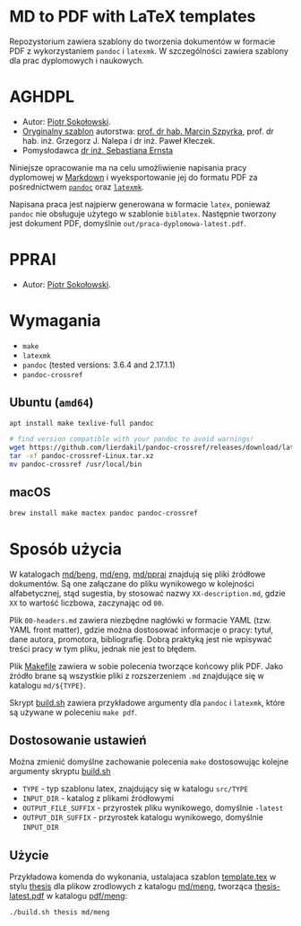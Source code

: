 # MD to PDF with LaTeX templates

Repozystorium zawiera szablony do tworzenia dokumentów w formacie PDF z wykorzystaniem `pandoc` i `latexmk`. W szczególności zawiera szablony dla prac dyplomowych i naukowych.

# AGHDPL

- Autor: [Piotr Sokołowski](https://github.com/sokoloowski).
- [Oryginalny szablon](http://home.agh.edu.pl/~mszpyrka/doku.php?id=lectures:latex:aghdpl) autorstwa: [prof. dr hab. Marcin Szpyrka](mailto:mszpyrka@agh.edu.pl), prof. dr hab. inż. Grzegorz J. Nalepa i dr inż. Paweł Kłeczek.
- Pomysłodawca [dr inż. Sebastiana Ernsta](mailto:ernst@agh.edu.pl)

Niniejsze opracowanie ma na celu umożliwienie napisania pracy dyplomowej w [Markdown](https://daringfireball.net/projects/markdown/) i wyeksportowanie jej do formatu PDF za pośrednictwem [`pandoc`](https://pandoc.org) oraz [`latexmk`](https://mg.readthedocs.io/latexmk.html).

Napisana praca jest najpierw generowana w formacie `latex`, ponieważ `pandoc` nie obsługuje użytego w szablonie `biblatex`. Następnie tworzony jest dokument PDF, domyślnie `out/praca-dyplomowa-latest.pdf`.

# PPRAI

- Autor: [Piotr Sokołowski](https://github.com/sokoloowski).

# Wymagania

- `make`
- `latexmk`
- `pandoc` (tested versions: 3.6.4 and 2.17.1.1)
- `pandoc-crossref`

## Ubuntu (`amd64`)

```bash
apt install make texlive-full pandoc

# find version compatible with your pandoc to avoid warnings!
wget https://github.com/lierdakil/pandoc-crossref/releases/download/latest/pandoc-crossref-Linux.tar.xz
tar -xf pandoc-crossref-Linux.tar.xz
mv pandoc-crossref /usr/local/bin
```

## macOS

```zsh
brew install make mactex pandoc pandoc-crossref
```

# Sposób użycia

W katalogach [md/beng](md/beng), [md/eng](md/meng), [md/pprai](md/pprai) znajdują się pliki źródłowe dokumentów. Są one załączane do pliku wynikowego w kolejności alfabetycznej, stąd sugestia, by stosować nazwy `XX-description.md`, gdzie `XX` to wartość liczbowa, zaczynając od `00`.

Plik `00-headers.md` zawiera niezbędne nagłówki w formacie YAML (tzw. YAML front matter), gdzie można dostosować informacje o pracy: tytuł, dane autora, promotora, bibliografię. Dobrą praktyką jest nie wpisywać treści pracy w tym pliku, jednak nie jest to błędem.

Plik [Makefile](Makefile) zawiera w sobie polecenia tworzące końcowy plik PDF. Jako źródło brane są wszystkie pliki z rozszerzeniem `.md` znajdujące się w katalogu `md/${TYPE}`.

Skrypt [build.sh](build.sh) zawiera przykładowe argumenty dla `pandoc` i `latexmk`, które są używane w poleceniu `make pdf`.

## Dostosowanie ustawień

Można zmienić domyślne zachowanie polecenia `make` dostosowując kolejne argumenty skryptu [build.sh](build.sh)

- `TYPE` - typ szablonu latex, znajdujący się w katalogu `src/TYPE`
- `INPUT_DIR` - katalog z plikami źródłowymi
- `OUTPUT_FILE_SUFFIX` - przyrostek pliku wynikowego, domyślnie `-latest`
- `OUTPUT_DIR_SUFFIX` - przyrostek katalogu wynikowego, domyślnie `INPUT_DIR`

## Użycie 

Przykładowa komenda do wykonania, ustalajaca szablon [template.tex](src/thesis/template.latex) w stylu [thesis](src/thesis) dla plikow zrodlowych z katalogu [md/meng](md/meng), tworząca [thesis-latest.pdf](pdf/meng/thesis-latest.pdf) w katalogu [pdf/meng](pdf/meng):

```bash
./build.sh thesis md/meng
```
